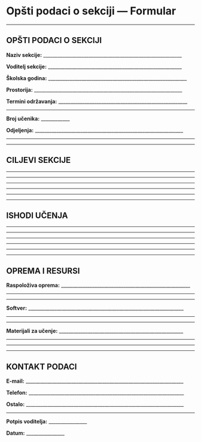 # Opšti podaci o sekciji — Formular

<!-- Izvor: GO050A~1.JPG, GO0F44~1.JPG -->
<!-- GitHub permalinks:
     https://github.com/petagim2026/multimedijaigrafika/blob/529324e0c36ca96f52a083f72a92cb4e4c023b8a/evidencija-jpg/GO050A~1.JPG
     https://github.com/petagim2026/multimedijaigrafika/blob/529324e0c36ca96f52a083f72a92cb4e4c023b8a/evidencija-jpg/GO0F44~1.JPG
-->

---

## OPŠTI PODACI O SEKCIJI

**Naziv sekcije:** __________________________________________________________

**Voditelj sekcije:** ________________________________________________________

**Školska godina:** __________________________________________________________

**Prostorija:** ______________________________________________________________

**Termini održavanja:** ______________________________________________________

________________________________________________________________________

**Broj učenika:** ____________

**Odjeljenja:** ______________________________________________________________

________________________________________________________________________

---

## CILJEVI SEKCIJE

________________________________________________________________________

________________________________________________________________________

________________________________________________________________________

________________________________________________________________________

________________________________________________________________________

---

## ISHODI UČENJA

________________________________________________________________________

________________________________________________________________________

________________________________________________________________________

________________________________________________________________________

________________________________________________________________________

---

## OPREMA I RESURSI

**Raspoloživa oprema:** ______________________________________________________

________________________________________________________________________

________________________________________________________________________

**Softver:** _________________________________________________________________

________________________________________________________________________

________________________________________________________________________

**Materijali za učenje:** ____________________________________________________

________________________________________________________________________

________________________________________________________________________

---

## KONTAKT PODACI

**E-mail:** __________________________________________________________________

**Telefon:** _________________________________________________________________

**Ostalo:** __________________________________________________________________

---

**Potpis voditelja:** ________________

**Datum:** ________________
